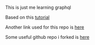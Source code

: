 This is just me learning graphql

Based on this [tutorial](https://www.graphql-java.com/tutorials/getting-started-with-spring-boot/)

Another link used for this repo is [here](https://blog.devgenius.io/graphql-with-java-and-spring-boot-b64d3ce427a2)

Some useful github repo i forked is [here](https://github.com/samuelmugi/spring-graphql-mugi.git)

